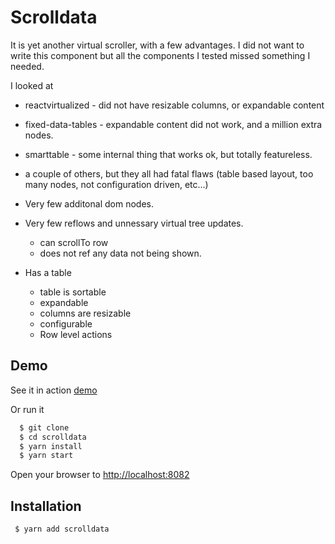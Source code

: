 Scrolldata
===
It is yet another virtual scroller, with a few advantages. I did not want to
write this component but all the components I tested missed something I needed.

I looked at
 * reactvirtualized - did not have resizable columns, or expandable content
 * fixed-data-tables - expandable content did not work, and a million extra nodes.
 * smarttable - some internal thing that works ok, but totally featureless.
 * a couple of others, but they all had fatal flaws (table based layout, too many nodes, not configuration driven, etc...)


* Very few additonal dom nodes.
* Very few reflows and unnessary virtual tree updates.
  * can scrollTo row
  * does not ref any data not being shown.
* Has a table
  * table is sortable
  * expandable
  * columns are resizable
  * configurable
  * Row level actions



## Demo
See it in action [demo](./demo/index.html)

Or run it 

```sh
  $ git clone
  $ cd scrolldata
  $ yarn install
  $ yarn start
```
Open your browser to [http://localhost:8082](http://localhost:8082)

## Installation
```sh
 $ yarn add scrolldata
```
